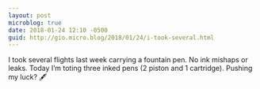```yaml
---
layout: post
microblog: true
date: 2018-01-24 12:10 -0500
guid: http://gio.micro.blog/2018/01/24/i-took-several.html
---
```

I took several flights last week carrying a fountain pen. No ink mishaps or leaks. Today I’m toting three inked pens (2 piston  and 1 cartridge). Pushing my luck? 🖋
